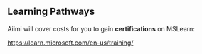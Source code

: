 ## **Learning Pathways**

Aiimi will cover costs for you to gain **certifications** on MSLearn:

https://learn.microsoft.com/en-us/training/


